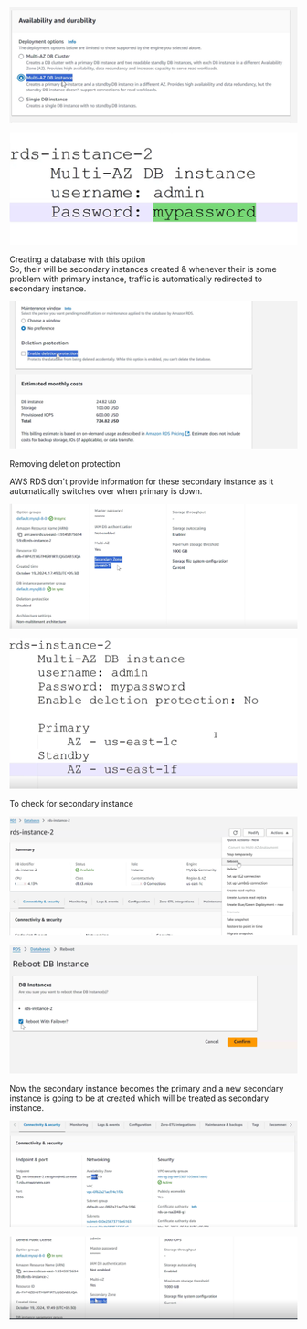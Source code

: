 ![alt text](image-14.png)

![alt text](image-15.png)

Creating a database with this option<br>
So, their will be secondary instances created & whenever their is some problem with primary instance, traffic is automatically redirected to secondary instance.

![alt text](image-17.png)

Removing deletion protection

AWS RDS don't provide information for these secondary instance as it automatically switches over when primary is down.

![alt text](image-27.png)

![alt text](image-28.png)

To check for secondary instance

![alt text](image-29.png)

![alt text](image-30.png)

Now the secondary instance becomes the primary and a new secondary instance is going to be at created which will be treated as secondary instance.

![alt text](image-31.png)

![alt text](image-32.png)

